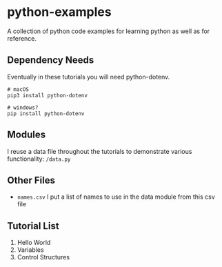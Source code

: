 # python-examples
A collection of python code examples for learning python as well as for reference.

## Dependency Needs
Eventually in these tutorials you will need python-dotenv.
```shell
# macOS 
pip3 install python-dotenv

# windows?
pip install python-dotenv
```

## Modules

I reuse a data file throughout the tutorials to demonstrate various functionality: `/data.py`

## Other Files

* `names.csv` I put a list of names to use in the data module from this csv file

## Tutorial List

1. Hello World
2. Variables
3. Control Structures